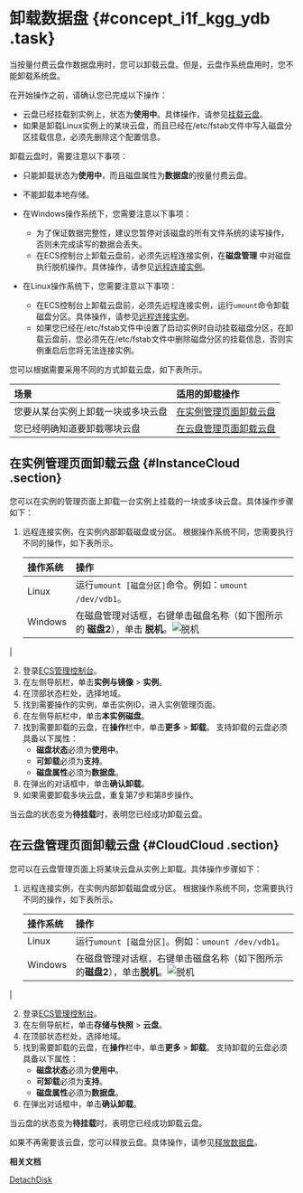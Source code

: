 # 卸载数据盘 {#concept_i1f_kgg_ydb .task}

当按量付费云盘作数据盘用时，您可以卸载云盘。但是，云盘作系统盘用时，您不能卸载系统盘。

在开始操作之前，请确认您已完成以下操作：

-   云盘已经挂载到实例上，状态为**使用中**。具体操作，请参见[挂载云盘](cn.zh-CN/块存储/云盘/挂载云盘.md#)。
-   如果是卸载Linux实例上的某块云盘，而且已经在/etc/fstab文件中写入磁盘分区挂载信息，必须先删除这个配置信息。

卸载云盘时，需要注意以下事项：

-   只能卸载状态为**使用中**，而且磁盘属性为**数据盘**的按量付费云盘。
-   不能卸载本地存储。
-   在Windows操作系统下，您需要注意以下事项：
    -   为了保证数据完整性，建议您暂停对该磁盘的所有文件系统的读写操作，否则未完成读写的数据会丢失。
    -   在ECS控制台上卸载云盘前，必须先远程连接实例，在**磁盘管理** 中对磁盘执行脱机操作。具体操作，请参见[远程连接实例](cn.zh-CN/实例/连接实例/连接Windows实例/在本地客户端上连接Windows实例.md#)。
-   在Linux操作系统下，您需要注意以下事项：

    -   在ECS控制台上卸载云盘前，必须先远程连接实例，运行`umount`命令卸载磁盘分区。具体操作，请参见[远程连接实例](cn.zh-CN/实例/连接实例/连接方式导航.md#)。
    -   如果您已经在/etc/fstab文件中设置了启动实例时自动挂载磁盘分区，在卸载云盘前，您必须先在/etc/fstab文件中删除磁盘分区的挂载信息，否则实例重启后您将无法连接实例。

您可以根据需要采用不同的方式卸载云盘，如下表所示。

|场景|适用的卸载操作|
|:-|:------|
|您要从某台实例上卸载一块或多块云盘|[在实例管理页面卸载云盘](#InstanceCloud)|
|您已经明确知道要卸载哪块云盘|[在云盘管理页面卸载云盘](#CloudCloud)|

## 在实例管理页面卸载云盘 {#InstanceCloud .section}

您可以在实例的管理页面上卸载一台实例上挂载的一块或多块云盘。具体操作步骤如下：

1.  远程连接实例，在实例内部卸载磁盘或分区。 根据操作系统不同，您需要执行不同的操作，如下表所示。

    |操作系统|操作|
    |:---|:-|
    |Linux|运行`umount [磁盘分区]`命令。例如：`umount /dev/vdb1`。|
    |Windows|在磁盘管理对话框，右键单击磁盘名称（如下图所示的 **磁盘2**），单击 **脱机**。![脱机](http://static-aliyun-doc.oss-cn-hangzhou.aliyuncs.com/assets/img/9673/15664402425129_zh-CN.png)

|

2.  登录[ECS管理控制台](https://ecs.console.aliyun.com)。
3.  在左侧导航栏，单击**实例与镜像** \> **实例**。
4.  在顶部状态栏处，选择地域。
5.  找到需要操作的实例，单击实例ID，进入实例管理页面。
6.  在左侧导航栏中，单击**本实例磁盘**。
7.  找到需要卸载的云盘，在**操作**栏中，单击**更多** \> **卸载**。 支持卸载的云盘必须具备以下属性：
    -   **磁盘状态**必须为**使用中**。
    -   **可卸载**必须为**支持**。
    -   **磁盘属性**必须为**数据盘**。
8.  在弹出的对话框中，单击**确认卸载**。
9.  如果需要卸载多块云盘，重复第7步和第8步操作。

当云盘的状态变为**待挂载**时，表明您已经成功卸载云盘。

## 在云盘管理页面卸载云盘 {#CloudCloud .section}

您可以在云盘管理页面上将某块云盘从实例上卸载。具体操作步骤如下：

1.  远程连接实例，在实例内部卸载磁盘或分区。 根据操作系统不同，您需要执行不同的操作，如下表所示。

    |操作系统|操作|
    |:---|:-|
    |Linux|运行`umount [磁盘分区]`。例如：`umount /dev/vdb1`。|
    |Windows|在磁盘管理对话框，右键单击磁盘名称（如下图所示的**磁盘2**），单击**脱机**。![脱机](http://static-aliyun-doc.oss-cn-hangzhou.aliyuncs.com/assets/img/9673/15664402425129_zh-CN.png)

|

2.  登录[ECS管理控制台](https://ecs.console.aliyun.com)。
3.  在左侧导航栏，单击**存储与快照** \> **云盘**。
4.  在顶部状态栏处，选择地域。
5.  找到需要卸载的云盘，在**操作**栏中，单击**更多** \> **卸载**。 支持卸载的云盘必须具备以下属性：
    -   **磁盘状态**必须为**使用中**。
    -   **可卸载**必须为**支持**。
    -   **磁盘属性**必须为**数据盘**。
6.  在弹出对话框中，单击**确认卸载**。

当云盘的状态变为**待挂载**时，表明您已经成功卸载云盘。

如果不再需要该云盘，您可以释放云盘。具体操作，请参见[释放数据盘](cn.zh-CN/块存储/云盘/释放数据盘.md#)。

**相关文档**  


[DetachDisk](../cn.zh-CN/API参考/块存储/DetachDisk.md#)

